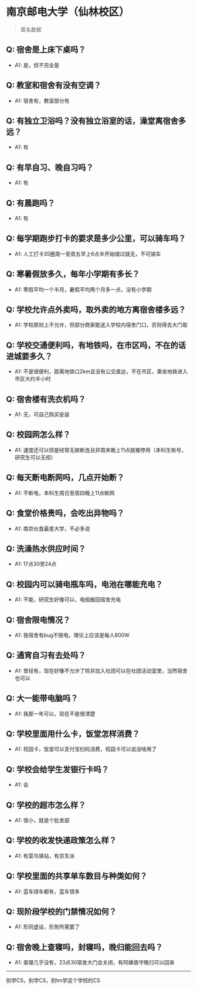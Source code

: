 # 南京邮电大学（仙林校区）
> 匿名数据
## Q: 宿舍是上床下桌吗？
- A1: 是，但不完全是
## Q: 教室和宿舍有没有空调？
- A1: 宿舍有，教室部分有
## Q: 有独立卫浴吗？没有独立浴室的话，澡堂离宿舍多远？
- A1: 有
## Q: 有早自习、晚自习吗？
- A1: 有
## Q: 有晨跑吗？
- A1: 有
## Q: 每学期跑步打卡的要求是多少公里，可以骑车吗？
- A1: 人工打卡35圈周一至周五早上6点半开始错过就无，不可骑车
## Q: 寒暑假放多久，每年小学期有多长？
- A1: 寒假平均一个半月，暑假平均两个月多一点，没有小学期
## Q: 学校允许点外卖吗，取外卖的地方离宿舍楼多远？
- A1: 学校原则上不允许，但部分商家能送入学校内宿舍门口，否则得去大门取
## Q: 学校交通便利吗，有地铁吗，在市区吗，不在的话进城要多久？
- A1: 不是很便利，距离地铁口2km且没有公交直达，不在市区，乘坐地铁进入市区大约半小时
## Q: 宿舍楼有洗衣机吗？
- A1: 无，可自己购买安装
## Q: 校园网怎么样？
- A1: 速度还可以但是经常无故断连且非周末晚上11点就被停用（本科生账号，研究生可以无视）
## Q: 每天断电断网吗，几点开始断？
- A1: 不断电，本科生周日至周四晚上11点断网
## Q: 食堂价格贵吗，会吃出异物吗？
- A1: 南京伙食最差大学，不必多说
## Q: 洗澡热水供应时间？
- A1: 17点30至24点
## Q: 校园内可以骑电瓶车吗，电池在哪能充电？
- A1: 不能，研究生好像可以，电瓶搬回宿舍充电
## Q: 宿舍限电情况？
- A1: 我宿舍有bug不限电，理论上应该是每人800W
## Q: 通宵自习有去处吗？
- A1: 曾经有，现在好像不允许了除非加入社团可以在社团活动室里，当然宿舍也可以
## Q: 大一能带电脑吗？
- A1: 我那一年可以，现在不是很清楚
## Q: 学校里面用什么卡，饭堂怎样消费？
- A1: 校园卡，饭堂可以支付宝扫码消费，校园卡可以说没啥用了
## Q: 学校会给学生发银行卡吗？
- A1: 会
## Q: 学校的超市怎么样？
- A1: 很小，就是个批发部
## Q: 学校的收发快递政策怎么样？
- A1: 有菜鸟驿站，有京东派
## Q: 学校里面的共享单车数目与种类如何？
- A1: 蓝车绿车都有，蓝车很多
## Q: 现阶段学校的门禁情况如何？
- A1: 形同虚设，形势所需罢了
## Q: 宿舍晚上查寝吗，封寝吗，晚归能回去吗？
- A1: 查寝几乎没有，23点30宿舍大门会关闭，有阿姨值守晚归可以回来
***
别学CS，别学CS，别tm学这个学校的CS